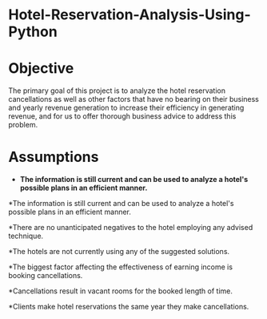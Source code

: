 # Hotel-Reservation-Analysis-Using-Python
# Objective

The primary goal of this project is to analyze the hotel reservation cancellations as well as other factors that have no bearing on their business and yearly revenue generation to increase their efficiency in generating revenue, and for us to offer thorough business advice to address this problem.
# Assumptions
<ul>
  <li style="list-style-type: disc; font-weight: bold;">The information is still current and can be used to analyze a hotel's possible plans in an efficient manner.</li>
 
</ul>


*The information is still current and can be used to analyze a hotel's possible plans in an efficient manner.

*There are no unanticipated negatives to the hotel employing any advised technique.

*The hotels are not currently using any of the suggested solutions.

*The biggest factor affecting the effectiveness of earning income is booking cancellations.

*Cancellations result in vacant rooms for the booked length of time.

*Clients make hotel reservations the same year they make cancellations.
